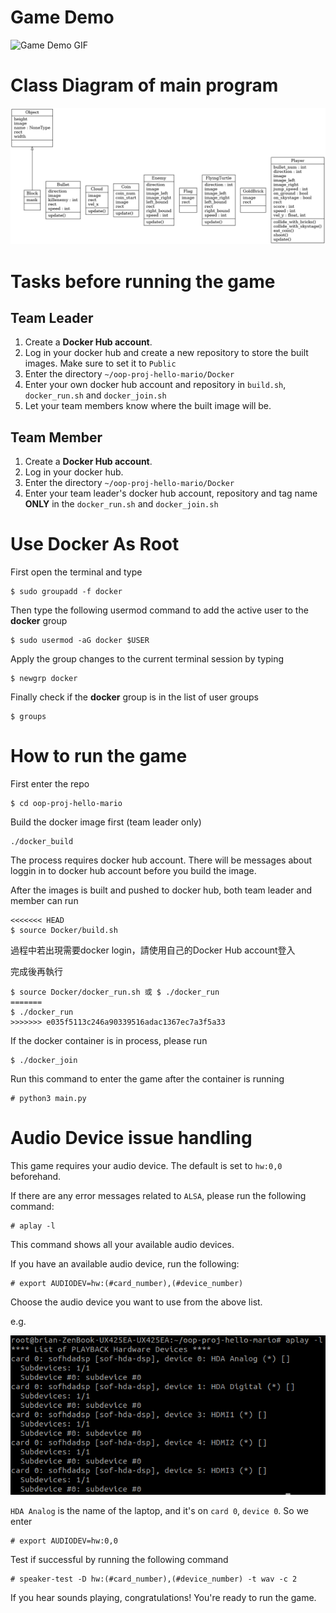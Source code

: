 # Game Demo
![Game Demo GIF](docs/mario.gif)

# Class Diagram of main program
![Class Diagram](docs/classes.png)

# Tasks before running the game
## Team Leader
1. Create a **Docker Hub account**.
2. Log in your docker hub and create a new repository to store the built images. Make sure to set it to `Public`
3. Enter the directory `~/oop-proj-hello-mario/Docker`
4. Enter your own docker hub account and repository in `build.sh`, `docker_run.sh` and `docker_join.sh`
5. Let your team members know where the built image will be.

## Team Member
1. Create a **Docker Hub account**.
2. Log in your docker hub.
3. Enter the directory `~/oop-proj-hello-mario/Docker`
3. Enter your team leader's docker hub account, repository and tag name **ONLY** in the `docker_run.sh` and `docker_join.sh`

# Use Docker As Root
First open the terminal and type
```
$ sudo groupadd -f docker
```
Then type the following usermod command to add the active user to the **docker** group
```
$ sudo usermod -aG docker $USER
```
Apply the group changes to the current terminal session by typing
```
$ newgrp docker
```
Finally check if the **docker** group is in the list of user groups
```
$ groups
```

# How to run the game
First enter the repo
```
$ cd oop-proj-hello-mario
```
Build the docker image first (team leader only)
```
./docker_build
```
The process requires docker hub account. There will be messages about loggin in to docker hub account before you build the image.

After the images is built and pushed to docker hub, both team leader and member can run
```
<<<<<<< HEAD
$ source Docker/build.sh
```
過程中若出現需要docker login，請使用自己的Docker Hub account登入

完成後再執行
```
$ source Docker/docker_run.sh 或 $ ./docker_run
=======
$ ./docker_run
>>>>>>> e035f5113c246a90339516adac1367ec7a3f5a33
```
If the docker container is in process, please run
```
$ ./docker_join
```
Run this command to enter the game after the container is running
```
# python3 main.py
```
# Audio Device issue handling
This game requires your audio device. The default is set to `hw:0,0` beforehand.

If there are any error messages related to `ALSA`, please run the following command:
```
# aplay -l
```
This command shows all your available audio devices.

If you have an available audio device, run the following:
```
# export AUDIODEV=hw:(#card_number),(#device_number)
```
Choose the audio device you want to use from the above list.

e.g.

![aplay example image](docs/aplay_example.png)

`HDA Analog` is the name of the laptop, and it's on `card 0`, `device 0`. So we enter
```
# export AUDIODEV=hw:0,0
```
Test if successful by running the following command
```
# speaker-test -D hw:(#card_number),(#device_number) -t wav -c 2
```
If you hear sounds playing, congratulations! You're ready to run the game.

